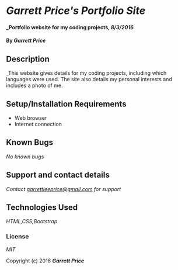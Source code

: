 # _Garrett Price's Portfolio Site_

#### _Portfolio website for my coding projects, _8/3/2016_

#### By _**Garrett Price**_

## Description

_This website gives details for my coding projects, including which languages were used. The site also details my personal interests and includes a photo of me.

## Setup/Installation Requirements

* Web browser
* Internet connection

## Known Bugs

_No known bugs_

## Support and contact details

_Contact garrettleeprice@gmail.com for support_

## Technologies Used

_HTML,CSS,Bootstrap_

### License

*MIT*

Copyright (c) 2016 **_Garrett Price_**
